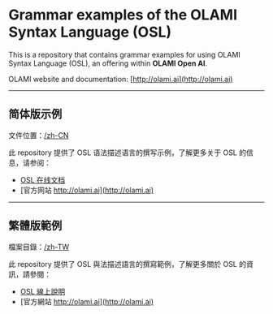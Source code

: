 # Grammar examples of the OLAMI Syntax Language (OSL)

This is a repository that contains grammar examples for using OLAMI Syntax Language (OSL), an offering within **OLAMI Open AI**. 

OLAMI website and documentation: [http://olami.ai](http://olami.ai)

* * *

## 简体版示例

文件位置：[/zh-CN](zh-CN)

此 repository 提供了 OSL 语法描述语言的撰写示例，了解更多关于 OSL 的信息，请参阅：
- [OSL 在线文档](https://cn.olami.ai/wiki/?mp=osl&content=osl1.html)
- [官方网站 http://olami.ai](http://olami.ai)

* * *

## 繁體版範例

檔案目錄：[/zh-TW](zh-TW)

此 repository 提供了 OSL 與法描述語言的撰寫範例，了解更多關於 OSL 的資訊，請參閱：
- [OSL 線上說明](https://cn.olami.ai/wiki/?mp=osl&content=osl1.html)
- [官方網站 http://olami.ai](http://olami.ai)

